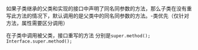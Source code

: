 如果子类继承的父类和实现的接口中声明了同名同参数的方法，那么子类在没有重写此方法的情况下，默认调用的是父类中的同名同参数的方法。-类优先（仅针对方法，属性需要区分调用）

在子类中调用被父类，接口重写的方法 分别是`super.method();` `Interface.super.method();`
